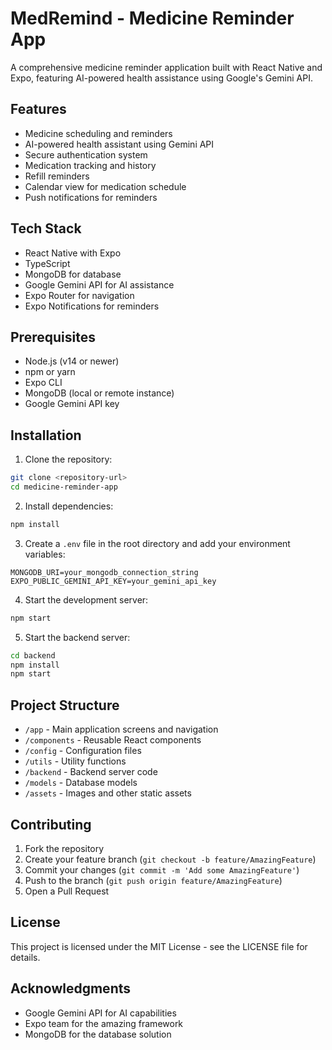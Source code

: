 # MedRemind - Medicine Reminder App

A comprehensive medicine reminder application built with React Native and Expo, featuring AI-powered health assistance using Google's Gemini API.

## Features

- Medicine scheduling and reminders
- AI-powered health assistant using Gemini API
- Secure authentication system
- Medication tracking and history
- Refill reminders
- Calendar view for medication schedule
- Push notifications for reminders

## Tech Stack

- React Native with Expo
- TypeScript
- MongoDB for database
- Google Gemini API for AI assistance
- Expo Router for navigation
- Expo Notifications for reminders

## Prerequisites

- Node.js (v14 or newer)
- npm or yarn
- Expo CLI
- MongoDB (local or remote instance)
- Google Gemini API key

## Installation

1. Clone the repository:
```bash
git clone <repository-url>
cd medicine-reminder-app
```

2. Install dependencies:
```bash
npm install
```

3. Create a `.env` file in the root directory and add your environment variables:
```
MONGODB_URI=your_mongodb_connection_string
EXPO_PUBLIC_GEMINI_API_KEY=your_gemini_api_key
```

4. Start the development server:
```bash
npm start
```

5. Start the backend server:
```bash
cd backend
npm install
npm start
```

## Project Structure

- `/app` - Main application screens and navigation
- `/components` - Reusable React components
- `/config` - Configuration files
- `/utils` - Utility functions
- `/backend` - Backend server code
- `/models` - Database models
- `/assets` - Images and other static assets

## Contributing

1. Fork the repository
2. Create your feature branch (`git checkout -b feature/AmazingFeature`)
3. Commit your changes (`git commit -m 'Add some AmazingFeature'`)
4. Push to the branch (`git push origin feature/AmazingFeature`)
5. Open a Pull Request

## License

This project is licensed under the MIT License - see the LICENSE file for details.

## Acknowledgments

- Google Gemini API for AI capabilities
- Expo team for the amazing framework
- MongoDB for the database solution
